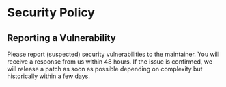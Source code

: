 # Security Policy

## Reporting a Vulnerability

Please report (suspected) security vulnerabilities to the maintainer. You will receive a response from
us within 48 hours. If the issue is confirmed, we will release a patch as soon
as possible depending on complexity but historically within a few days.
